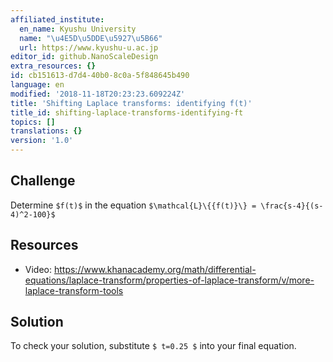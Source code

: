 ```yaml
---
affiliated_institute:
  en_name: Kyushu University
  name: "\u4E5D\u5DDE\u5927\u5B66"
  url: https://www.kyushu-u.ac.jp
editor_id: github.NanoScaleDesign
extra_resources: {}
id: cb151613-d7d4-40b0-8c0a-5f848645b490
language: en
modified: '2018-11-18T20:23:23.609224Z'
title: 'Shifting Laplace transforms: identifying f(t)'
title_id: shifting-laplace-transforms-identifying-ft
topics: []
translations: {}
version: '1.0'
---
```


## Challenge
Determine `$f(t)$` in the equation `$\mathcal{L}\{{f(t)}\} = \frac{s-4}{(s-4)^2-100}$`

## Resources
- Video: https://www.khanacademy.org/math/differential-equations/laplace-transform/properties-of-laplace-transform/v/more-laplace-transform-tools

## Solution
To check your solution, substitute `$ t=0.25 $` into your final equation.

